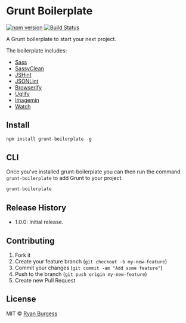 # Grunt Boilerplate

[![npm version](https://badge.fury.io/js/grunt-boilerplate.svg)](http://badge.fury.io/js/grunt-boilerplate) [![Build Status](https://travis-ci.org/ryanburgess/grunt-boilerplate.svg?branch=master)](https://travis-ci.org/ryanburgess/grunt-boilerplate)

A Grunt boilerplate to start your next project.

The boilerplate includes:
 - [Sass](https://github.com/sindresorhus/grunt-sass)
 - [SassyClean](https://github.com/ryanburgess/grunt-sassyclean)
 - [JSHint](https://github.com/gruntjs/grunt-contrib-jshint)
 - [JSONLint](https://github.com/brandonramirez/grunt-jsonlint)
 - [Browserify](https://github.com/jmreidy/grunt-browserify)
 - [Uglify](https://github.com/gruntjs/grunt-contrib-uglify)
 - [Imagemin](https://github.com/gruntjs/grunt-contrib-imagemin)
 - [Watch](https://github.com/gruntjs/grunt-contrib-watch)

 
## Install
```js
npm install grunt-boilerplate -g
```

## CLI
Once you've installed grunt-boilerplate you can then run the command `grunt-boilerplate` to add Grunt to your project.

```js
grunt-boilerplate
```

## Release History
* 1.0.0: Initial release.
 
## Contributing
1. Fork it
2. Create your feature branch (`git checkout -b my-new-feature`)
3. Commit your changes (`git commit -am "Add some feature"`)
4. Push to the branch (`git push origin my-new-feature`)
5. Create new Pull Request
## License
MIT © [Ryan Burgess](http://github.com/ryanburgess)

